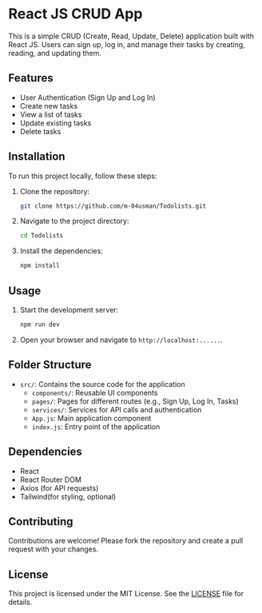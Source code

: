 # React JS CRUD App

This is a simple CRUD (Create, Read, Update, Delete) application built with React JS. Users can sign up, log in, and manage their tasks by creating, reading, and updating them.

## Features

- User Authentication (Sign Up and Log In)
- Create new tasks
- View a list of tasks
- Update existing tasks
- Delete tasks

## Installation

To run this project locally, follow these steps:

1. Clone the repository:

    ```bash
    git clone https://github.com/m-04usman/Todolists.git
    ```

2. Navigate to the project directory:

    ```bash
    cd Todolists
    ```

3. Install the dependencies:

    ```bash
    npm install
    ```

## Usage

1. Start the development server:

    ```bash
    npm run dev
    ```

2. Open your browser and navigate to `http://localhost:......`.

## Folder Structure

- `src/`: Contains the source code for the application
  - `components/`: Reusable UI components
  - `pages/`: Pages for different routes (e.g., Sign Up, Log In, Tasks)
  - `services/`: Services for API calls and authentication
  - `App.js`: Main application component
  - `index.js`: Entry point of the application

## Dependencies

- React
- React Router DOM
- Axios (for API requests)
- Tailwind(for styling, optional)

## Contributing

Contributions are welcome! Please fork the repository and create a pull request with your changes.

## License

This project is licensed under the MIT License. See the [LICENSE](LICENSE) file for details.
